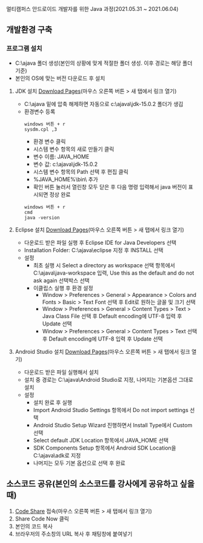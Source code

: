 멀티캠퍼스 안드로이드 개발자를 위한 Java 과정(2021.05.31 ~ 2021.06.04)
## 개발환경 구축
### 프로그램 설치
* C:\ajava 폴더 생성(본인의 상황에 맞게 적절한 폴더 생성. 이후 경로는 해당 폴더 기준)
* 본인의 OS에 맞는 버전 다운로드 후 설치
1. JDK 설치 [Download Pages](https://jdk.java.net/archive/)(마우스 오른쪽 버튼 > 새 탭에서 링크 열기)
    * C:\ajava 밑에 압축 해제하면 자동으로 c:\ajava\jdk-15.0.2 폴더가 생김
    * 환경변수 등록
      ```
      windows 버튼 + r
      sysdm.cpl ,3
      ```
      - 환경 변수 클릭
      - 시스템 변수 항목의 새로 만들기 클릭
      - 변수 이름: JAVA_HOME
      - 변수 값: c:\ajava\jdk-15.0.2
      - 시스템 변수 항목의 Path 선택 후 편집 클릭
      - %JAVA_HOME%\bin\ 추가
      - 확인 버튼 눌러서 열린창 모두 닫은 후 다음 명령 입력해서 java 버전이 표시되면 정상 완료
      ```
      windows 버튼 + r
      cmd
      java -version
      ```
2. Eclipse 설치 [Download Pages](https://www.eclipse.org/downloads/)(마우스 오른쪽 버튼 > 새 탭에서 링크 열기)
    * 다운로드 받은 파일 실행 후 Eclipse IDE for Java Developers 선택
    * Installation Folder: C:\ajava\eclipse 지정 후 INSTALL 선택
    * 설정
      - 최초 실행 시 Select a directory as workspace 선택 항목에서 C:\ajava\java-workspace 입력, Use this as the default and do not ask again 선택박스 선택
      - 이클립스 실행 후 환경 설정
        - Window > Preferences > General > Appearance > Colors and Fonts > Basic > Text Font 선택 후 Edit로 원하는 글꼴 및 크기 선택
        - Window > Preferences > General > Content Types > Text > Java Class File 선택 후 Default encoding에 UTF-8 입력 후 Update 선택
        - Window > Preferences > General > Content Types > Text 선택 후 Default encoding에 UTF-8 입력 후 Update 선택        

3. Android Studio 설치 [Download Pages](https://developer.android.com/studio)(마우스 오른쪽 버튼 > 새 탭에서 링크 열기)
    * 다운로드 받은 파일 실행해서 설치
    * 설치 중 경로는 C:\ajava\Android Studio로 지정, 나머지는 기본옵션 그대로 설치
    * 설정
      - 설치 완료 후 실행
      - Import Android Studio Settings 항목에서 Do not import settings 선택
      - Android Studio Setup Wizard 진행하면서 Install Type에서 Custom 선택
      - Select default JDK Location 항목에서 JAVA_HOME 선택
      - SDK Components Setup 항목에서 Android SDK Location을 C:\ajava\adk로 지정
      - 나머지는 모두 기본 옵션으로 선택 후 완료
## 소스코드 공유(본인의 소스코드를 강사에게 공유하고 싶을때)
1. [Code Share](https://codeshare.io/) 접속(마우스 오른쪽 버튼 > 새 탭에서 링크 열기)
2. Share Code Now 클릭
3. 본인의 코드 복사
4. 브라우저의 주소창의 URL 복사 후 채팅창에 붙여넣기

